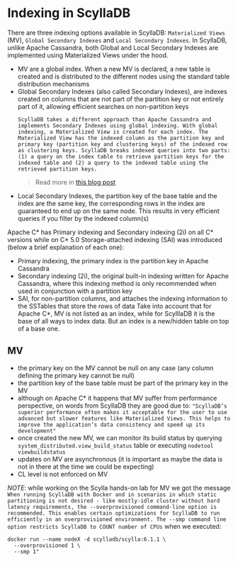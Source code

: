 # Indexing in ScyllaDB

There are three indexing options available in ScyllaDB: `Materialized Views` (MV), `Global Secondary Indexes` and `Local Secondary Indexes`. In ScyllaDB, unlike Apache Cassandra, both Global and Local Secondary Indexes are implemented using Materialized Views under the hood.
- MV are a global index. When a new MV is declared, a new table is created and is distributed to the different nodes using the standard table distribution mechanisms
- Global Secondary Indexes (also called Secondary Indexes), are indexes created on columns that are not part of the partition key or not entirely part of it, allowing efficient searches on non-partition keys 
	```
	ScyllaDB takes a different approach than Apache Cassandra and implements Secondary Indexes using global indexing. With global indexing, a Materialized View is created for each index. The Materialized View has the indexed column as the partition key and primary key (partition key and clustering keys) of the indexed row as clustering keys. ScyllaDB breaks indexed queries into two parts: (1) a query on the index table to retrieve partition keys for the indexed table and (2) a query to the indexed table using the retrieved partition keys.
	```
	> Read more in [this blog post](https://www.scylladb.com/2017/11/03/secondary/)
- Local Secondary Indexes, the partition key of the base table and the index are the same key, the corresponding rows in the index are guaranteed to end up on the same node. This results in very efficient queries if you filter by the indexed column(s)

Apache C* has Primary indexing and Secondary indexing (2i) on all C* versions while on C* 5.0 Storage-attached indexing (SAI) was introduced (below a brief explanation of each one):
- Primary indexing, the primary index is the partition key in Apache Cassandra
- Secondary indexing (2i), the original built-in indexing written for Apache Cassandra, where this indexing method is only recommended when used in conjunction with a partition key
- SAI, for non-partition columns, and attaches the indexing information to the SSTables that store the rows of data
Take into account that for Apache C*, MV is not listed as an index, while for ScylllaDB it is the base of all ways to index data. But an index is a new/hidden table on top of a base one.

## MV
- the primary key on the MV cannot be null on any case (any column defining the primary key cannot be null)
- the partition key of the base table must be part of the primary key in the MV
- although on Apache C* it happens that MV suffer from performance perspective, on words from ScyllaDB they are good due to: `"ScyllaDB’s superior performance often makes it acceptable for the user to use advanced but slower features like Materialized Views. This helps to improve the application’s data consistency and speed up its development"`
- once created the new MV, we can monitor its build status by querying `system_distributed.view_build_status` table or executing `nodetool viewbuildstatus`
- updates on MV are asynchronous (it is important as maybe the data is not in there at the time we could be expecting)
- CL level is not enforced on MV

_NOTE_: while working on the Scylla hands-on lab for MV we got the message `When running ScyllaDB with Docker and in scenarios in which static partitioning is not desired - like mostly-idle cluster without hard latency requirements, the --overprovisioned command-line option is recommended. This enables certain optimizations for ScyllaDB to run efficiently in an overprovisioned environment. The --smp command line option restricts ScyllaDB to COUNT number of CPUs` when we executed:
```
docker run --name nodeX -d scylladb/scylla:6.1.1 \
  --overprovisioned 1 \
  --smp 1"
```
